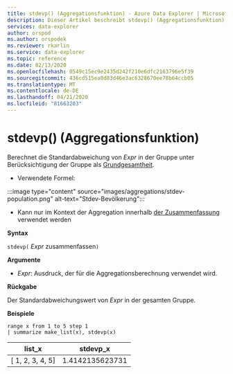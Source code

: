 ```yaml
---
title: stdevp() (Aggregationsfunktion) - Azure Data Explorer | Microsoft Docs
description: Dieser Artikel beschreibt stdevp() (Aggregationsfunktion) in Azure Data Explorer.
services: data-explorer
author: orspod
ms.author: orspodek
ms.reviewer: rkarlin
ms.service: data-explorer
ms.topic: reference
ms.date: 02/13/2020
ms.openlocfilehash: 0549c15ec9e2435d242f210e6dfc2163796e5f39
ms.sourcegitcommit: 436cd515ea0d83d46e3ac6328670ee78b64ccb05
ms.translationtype: MT
ms.contentlocale: de-DE
ms.lasthandoff: 04/21/2020
ms.locfileid: "81663203"
---
```

# <a name="stdevp-aggregation-function"></a>stdevp() (Aggregationsfunktion)

Berechnet die Standardabweichung von *Expr* in der Gruppe unter Berücksichtigung der Gruppe als [Grundgesamtheit](https://en.wikipedia.org/wiki/Statistical_population). 

* Verwendete Formel:

:::image type="content" source="images/aggregations/stdev-population.png" alt-text="Stdev-Bevölkerung":::

* Kann nur im Kontext der Aggregation innerhalb [der Zusammenfassung](summarizeoperator.md) verwendet werden

**Syntax**

`stdevp(` *Expr* zusammenfassen`)`

**Argumente**

* *Expr*: Ausdruck, der für die Aggregationsberechnung verwendet wird. 

**Rückgabe**

Der Standardabweichungswert von *Expr* in der gesamten Gruppe.
 
**Beispiele**

```kusto
range x from 1 to 5 step 1
| summarize make_list(x), stdevp(x)

```

|list_x|stdevp_x|
|---|---|
|[ 1, 2, 3, 4, 5]|1.4142135623731|